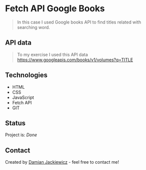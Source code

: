 # Fetch API Google Books

> In this case I used Google books API to find titles related with searching word.

## API data
> To my exercise I used this API data https://www.googleapis.com/books/v1/volumes?q=TITLE

## Technologies
* HTML
* CSS
* JavaScript
* Fetch API
* GIT

## Status
Project is: *Done*

## Contact
Created by [Damian Jackiewicz](https://www.linkedin.com/in/damian-jackiewicz/) - feel free to contact me!

